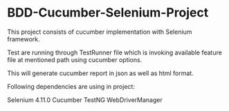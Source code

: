 # BDD-Cucumber-Selenium-Project
This project consists of cucumber implementation with Selenium framework.

Test are running through TestRunner file which is invoking available feature file at mentioned path using cucumber options.

This will generate cucumber report in json as well as html format.

Following dependencies are using in project:

 Selenium 4.11.0
 Cucumber
 TestNG
 WebDriverManager
